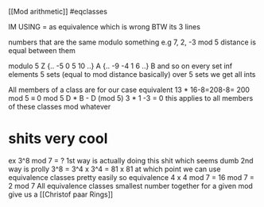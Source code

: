 [[Mod arithmetic]]
#eqclasses

IM USING = as equivalence which is wrong BTW its 3 lines

numbers that are the same modulo something 
e.g 7, 2, -3 mod 5
distance is equal between them


modulo 5 Z
{.. -5 0 5 10 ..} A 
{.. -9 -4 1 6 ..} B
and so on
every set inf elements
5 sets (equal to mod distance basically)
over 5 sets we get all ints

All members of a class are for our case equivalent
13 * 16-8=208-8= 200 mod 5 $\equiv$ 0 mod 5
D * B - D
(mod 5) 3 * 1 -3 = 0
this applies to all members of these classes mod whatever
# shits very cool

ex 3^8 mod 7 = ?
1st way is actually doing this shit which seems dumb
2nd way is prolly 3^8 = 3^4 x 3^4 = 81 x 81
at which point we can use equivalence classes pretty easily
so equivalence 4 x 4 mod 7 = 16 mod 7 = 2 mod 7
All equivalence classes smallest number together for a given mod give us a [[Christof paar Rings]]